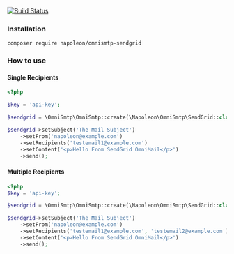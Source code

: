 [![Build Status](https://travis-ci.org/napoleon101392/omnismpt-sendgrind.svg?branch=master)](https://travis-ci.org/napoleon101392/omnismpt-sendgrind)

### Installation
`composer require napoleon/omnismtp-sendgrid`

### How to use

#### Single Recipients

```php
<?php

$key = 'api-key';

$sendgrid = \OmniSmtp\OmniSmtp::create(\Napoleon\OmniSmtp\SendGrid::class, $key);

$sendgrid->setSubject('The Mail Subject')
    ->setFrom('napoleon@example.com')
    ->setRecipients('testemail1@example.com')
    ->setContent('<p>Hello From SendGrid OmniMail</p>')
    ->send();
```

#### Multiple Recipients

```php
<?php
$key = 'api-key';

$sendgrid = \OmniSmtp\OmniSmtp::create(\Napoleon\OmniSmtp\SendGrid::class, $key);

$sendgrid->setSubject('The Mail Subject')
    ->setFrom('napoleon@example.com')
    ->setRecipients('testemail1@example.com', 'testemail2@example.com')
    ->setContent('<p>Hello From SendGrid OmniMail</p>')
    ->send();
```
